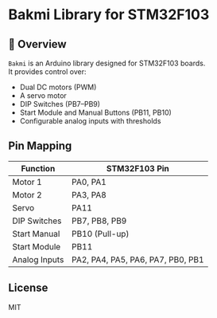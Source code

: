 # Bakmi Library for STM32F103

## 📌 Overview

`Bakmi` is an Arduino library designed for STM32F103 boards.  
It provides control over:
- Dual DC motors (PWM)
- A servo motor
- DIP Switches (PB7–PB9)
- Start Module and Manual Buttons (PB11, PB10)
- Configurable analog inputs with thresholds

## Pin Mapping
| Function             | STM32F103 Pin     |
|----------------------|-------------------|
| Motor 1              | PA0, PA1          |
| Motor 2              | PA3, PA8          |
| Servo                | PA11              |
| DIP Switches         | PB7, PB8, PB9     |
| Start Manual         | PB10 (Pull-up)    |
| Start Module         | PB11              |
| Analog Inputs        | PA2, PA4, PA5, PA6, PA7, PB0, PB1


## License
MIT
